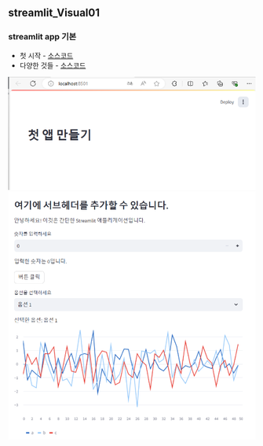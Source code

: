 ## streamlit_Visual01

### streamlit app 기본
 * 첫 시작 - [소스코드](img/01_start.py)
 * 다양한 것들 - [소스코드](img/02_start_multi.py)

![My Local Image](./img/01_start.png)
![My Local Image](./img/02_multi.png)